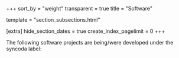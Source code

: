 +++
sort_by = "weight"
transparent = true
title = "Software"

template = "section_subsections.html"

[extra]
hide_section_dates = true
create_index_pagelimit = 0
+++

The following software projects are being/were developed under the syncoda label:

